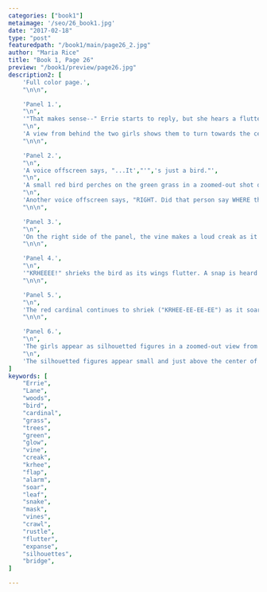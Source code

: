 ```yaml
---
categories: ["book1"]
metaimage: '/seo/26_book1.jpg'
date: "2017-02-18"
type: "post"
featuredpath: "/book1/main/page26_2.jpg"
author: "Maria Rice"
title: "Book 1, Page 26"
preview: "/book1/preview/page26.jpg"
description2: [
    'Full color page.',
    "\n\n",

    'Panel 1.',
    "\n",
    '"That makes sense--" Errie starts to reply, but she hears a fluttering noise ("FLA-FA-FA-FLA-FLAP") and blurts out, "HUH?"',
    "\n",
    'A view from behind the two girls shows them to turn towards the center of the panel to look behind them. Errie now stands upright on the left side of the panel and Lane stands to the right, holding up her left fist. Her snake mask still hands by its elastic string in the crook of her left elbow.',    
    "\n\n",

    'Panel 2.',
    "\n",
    'A voice offscreen says, "...It',"'",'s just a bird."',
    "\n",
    'A small red bird perches on the green grass in a zoomed-out shot of the woods where Errie and Lane emerged moments before. Not a lot of detail can be seen from far away, but a slithering vine also emerges from behind a small tree and curls through the grass some distance behind the bird. A green glow envelops the vine.',
    "\n",
    'Another voice offscreen says, "RIGHT. Did that person say WHERE the--?"',
    "\n\n",

    'Panel 3.',
    "\n", 
    'On the right side of the panel, the vine makes a loud creak as it sneaks up on the red bird in a zoomed-in view. The closer look at the bird, which perches on the left side of the panel, reveals that it is a red cardinal and its yellow beak turns to the right, in the direction of the noise.',
    "\n\n",

    'Panel 4.',
    "\n",
    '"KRHEEEE!" shrieks the bird as its wings flutter. A snap is heard as the glowing vine lunges after the red cardinal from the right side of the panel. The vine almost touches the bird as it takes off from the grass.',
    "\n\n",

    'Panel 5.',
    "\n",
    'The red cardinal continues to shriek ("KRHEE-EE-EE-EE") as it soars up from the right side of the panel, over the two teenagers on the left side of the panel. , Errie looks down in alarm toward the bottom right of the panel as Lane, behind her, looks up in astonishment at the bird. The red-haired girl holds out her left arm in surprise. The strips of duct tape strapping the cardboard wing to her red jacket sleeve are almost completely visible.',
    "\n\n",

    'Panel 6.',
    "\n",
    'The girls appear as silhouetted figures in a zoomed-out view from the perspective of the vines now creeping through the grass from the bottom of the panel. The vines have different shades of green and variety in leaf shapes, but they are all enveloped in the same green glow and emit a rushing sound ("FSH-SH-SH-SH-SH").',
    "\n",
    'The silhouetted figures appear small and just above the center of the panel, standing in front of the similarly-silhouetted bridge, which is partially visible from over the expanse of green grass separating the silhouettes from the vines.',
]
keywords: [
    "Errie", 
    "Lane",
    "woods",
    "bird",
    "cardinal",
    "grass",
    "trees",
    "green",
    "glow",
    "vine",
    "creak",
    "krhee",
    "flap",
    "alarm",
    "soar",
    "leaf",
    "snake",
    "mask",
    "vines",
    "crawl",
    "rustle",
    "flutter",
    "expanse",
    "silhouettes",
    "bridge",
]

---
```


